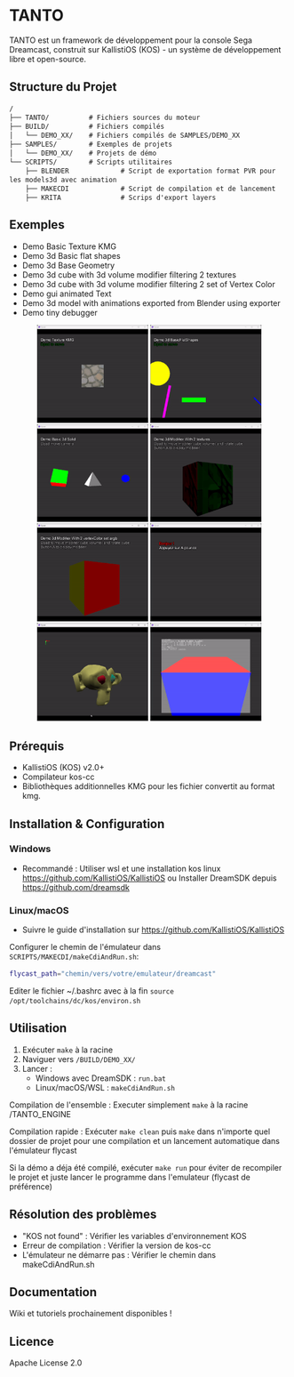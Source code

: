 # TANTO

TANTO est un framework de développement pour la console Sega Dreamcast, construit sur KallistiOS (KOS) - un système de développement libre et open-source.


## Structure du Projet

```
/
├── TANTO/          # Fichiers sources du moteur
├── BUILD/          # Fichiers compilés
│   └── DEMO_XX/    # Fichiers compilés de SAMPLES/DEMO_XX
├── SAMPLES/        # Exemples de projets
│   └── DEMO_XX/    # Projets de démo
└── SCRIPTS/        # Scripts utilitaires
    ├── BLENDER             # Script de exportation format PVR pour les models3d avec animation
    ├── MAKECDI             # Script de compilation et de lancement
    ├── KRITA               # Scrips d'export layers
```

## Exemples 

 - Demo Basic Texture KMG 
 - Demo 3d Basic flat shapes
 - Demo 3d Base Geometry
 - Demo 3d cube with 3d volume modifier filtering 2 textures
 - Demo 3d cube with 3d volume modifier filtering 2 set of Vertex Color
 - Demo gui animated Text
 - Demo 3d model with animations exported from Blender using exporter 
 - Demo tiny debugger

 <p align="center">
  <img src="WIKI/demoBasicTextureKMG.gif" width="200" />
  <img src="WIKI/demo3dFlatShapes.gif" width="200" /> 
  <img src="WIKI/demo3dBasicGeometry.gif" width="200" />

  <img src="WIKI/demo3dVolumeModifierTexture.gif" width="200" />
  <img src="WIKI/demo3dVolumeModifierVertexColor.gif" width="200" />
  <img src="WIKI/demoGUIAnimated.gif" width="200" />

  <img src="WIKI/demo3dModelsSkinned.gif" width="200" />
  <img src="WIKI/demoTinyDebugger.gif" width="200" />
</p>

## Prérequis

- KallistiOS (KOS) v2.0+
- Compilateur kos-cc
- Bibliothèques additionnelles KMG pour les fichier convertit au format kmg.

## Installation & Configuration

### Windows
- Recommandé : Utiliser wsl et une installation kos linux https://github.com/KallistiOS/KallistiOS ou  Installer DreamSDK depuis https://github.com/dreamsdk

### Linux/macOS
- Suivre le guide d'installation sur https://github.com/KallistiOS/KallistiOS

Configurer le chemin de l'émulateur dans `SCRIPTS/MAKECDI/makeCdiAndRun.sh`:
```bash
flycast_path="chemin/vers/votre/emulateur/dreamcast"
```
Editer le fichier ~/.bashrc avec à la fin `source /opt/toolchains/dc/kos/environ.sh`

## Utilisation

1. Exécuter `make` à la racine
2. Naviguer vers `/BUILD/DEMO_XX/`
3. Lancer :
   - Windows avec DreamSDK : `run.bat`
   - Linux/macOS/WSL : `makeCdiAndRun.sh`

Compilation de l'ensemble : Executer simplement `make` à la racine /TANTO_ENGINE

Compilation rapide : Exécuter `make clean`  puis `make` dans n'importe quel dossier de projet pour une compilation et un lancement automatique dans l'émulateur flycast

Si la démo a déja été compilé, exécuter `make run` pour éviter de recompiler le projet et juste lancer le programme dans l'emulateur (flycast de préférence)

## Résolution des problèmes

- "KOS not found" : Vérifier les variables d'environnement KOS
- Erreur de compilation : Vérifier la version de kos-cc
- L'émulateur ne démarre pas : Vérifier le chemin dans makeCdiAndRun.sh

## Documentation

Wiki et tutoriels prochainement disponibles !

## Licence

Apache License 2.0